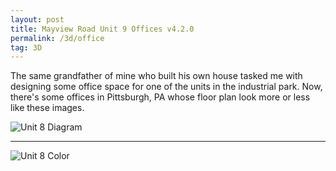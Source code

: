 ```yaml
---
layout: post
title: Mayview Road Unit 9 Offices v4.2.0
permalink: /3d/office
tag: 3D
---
```


The same grandfather of mine who built his own house tasked me with designing some office space for one of the units in the industrial park. Now, there's some offices in Pittsburgh, PA whose floor plan look more or less like these images.

![Unit 8 Diagram](/rsrc/3d/office/diagram_v4.2.0.png)

---

![Unit 8 Color](/rsrc/3d/office/color_v4.1.5.png)

